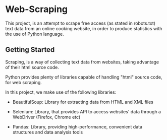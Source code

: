# Web-Scraping
This project, is an attempt to scrape free access (as stated in robots.txt) text data from an online cooking website, in order to produce statistics with the use of Python language.

## Getting Started
Scraping, is a way of collecting text data from websites, taking advantage of their html source code.

Python provides plenty of libraries capable of handling "html" source code, for web scraping.

In this project, we make use of the following libraries:

- BeautifulSoup: Library for extracting data from HTML and XML files

- Selenium: Library, that provides API to access websites' data through a WebDriver (Firefox, Chrome etc)

- Pandas: Library, providing high-performance, convenient data structures and data analysis tools
